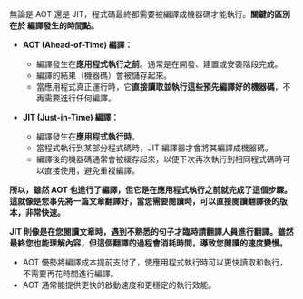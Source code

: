 無論是 AOT 還是 JIT，程式碼最終都需要被編譯成機器碼才能執行。**關鍵的區別在於 編譯發生的時間點。**
* **AOT (Ahead-of-Time) 編譯：**
    * 編譯發生在**應用程式執行之前**。通常是在開發、建置或安裝階段完成。
    * 編譯的結果（機器碼）會被儲存起來。
    * 當應用程式真正運行時，它**直接讀取並執行這些預先編譯好的機器碼**，不再需要進行任何編譯。

* **JIT (Just-in-Time) 編譯：**
    * 編譯發生在**應用程式執行時**。
    * 當程式執行到某部分程式碼時，JIT 編譯器才會將其編譯成機器碼。
    * 編譯後的機器碼通常會被緩存起來，以便下次再次執行到相同程式碼時可以直接使用，避免重複編譯。

**所以，雖然 AOT 也進行了編譯，但它是在應用程式執行之前就完成了這個步驟。這就像是您事先將一篇文章翻譯好，當您需要閱讀時，可以直接閱讀翻譯後的版本，非常快速。**

**JIT 則像是在您閱讀文章時，遇到不熟悉的句子才臨時請翻譯人員進行翻譯。雖然最終您也能理解內容，但這個翻譯的過程會消耗時間，導致您閱讀的速度變慢。**

* AOT 優勢將編譯成本提前支付了，使應用程式執行時可以更快讀取和執行，不需要再花時間進行編譯。
* AOT 通常能提供更快的啟動速度和更穩定的執行效能。